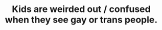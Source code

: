 ---
layout: myth
type: Myth
title: Kids are weirded out / confused when they see gay or trans people.
short: It’s almost always the parents that are. Children are typically nonchalant upon learning / seeing that someone is gay or trans—unless they’ve been told before that there’s something wrong with&nbsp;it.
tags: kids
order: 8
---